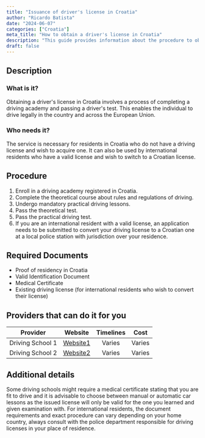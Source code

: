 ```yaml
---
title: "Issuance of driver's license in Croatia"
author: "Ricardo Batista"
date: "2024-06-07"
categories: ["Croatia"]
meta_title: "How to obtain a driver's license in Croatia"
description: "This guide provides information about the procedure to obtain a driver's license in Croatia"
draft: false
---
```


## Description
### What is it?
Obtaining a driver's license in Croatia involves a process of completing a driving academy and passing a driver's test. This enables the individual to drive legally in the country and across the European Union.
### Who needs it?
The service is necessary for residents in Croatia who do not have a driving license and wish to acquire one. It can also be used by international residents who have a valid license and wish to switch to a Croatian license.

## Procedure
1. Enroll in a driving academy registered in Croatia.
2. Complete the theoretical course about rules and regulations of driving.
3. Undergo mandatory practical driving lessons.
4. Pass the theoretical test.
5. Pass the practical driving test.
6. If you are an international resident with a valid license, an application needs to be submitted to convert your driving license to a Croatian one at a local police station with jurisdiction over your residence.

## Required Documents
- Proof of residency in Croatia
- Valid Identification Document
- Medical Certificate
- Existing driving license (for international residents who wish to convert their license)

## Providers that can do it for you

| Provider         |     Website                         |    Timelines     |      Cost       |
| ---------------- | ----------------------------------- | :--------------: | :-------------: |
| Driving School 1 | [Website1](http://www.example.com)   |   Varies         |      Varies     |
| Driving School 2 | [Website2](http://www.example.com)   |   Varies         |      Varies     |

## Additional details
Some driving schools might require a medical certificate stating that you are fit to drive and it is advisable to choose between manual or automatic car lessons as the issued license will only be valid for the one you learned and given examination with. For international residents, the document requirements and exact procedure can vary depending on your home country, always consult with the police department responsible for driving licenses in your place of residence.